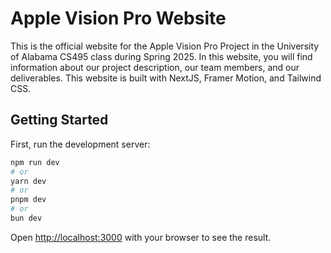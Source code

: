 # Apple Vision Pro Website

This is the official website for the Apple Vision Pro Project in the University of Alabama CS495 class during Spring 2025. In this website, you will find information about our project description, our team members, and our deliverables. This website is built with NextJS, Framer Motion, and Tailwind CSS. 

## Getting Started

First, run the development server:

```bash
npm run dev
# or
yarn dev
# or
pnpm dev
# or
bun dev
```

Open [http://localhost:3000](http://localhost:3000) with your browser to see the result.
